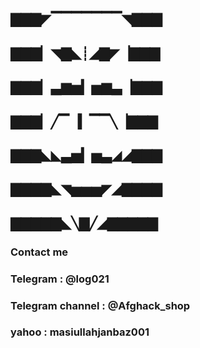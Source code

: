   
## ▇▇▇◤▔▔▔▔▔▔▔◥▇▇▇ 
## ▇▇▇▏◥▇◣┊◢▇◤▕▇▇▇
## ▇▇▇▏▃▆▅▎▅▆▃▕▇▇▇
## ▇▇▇▏╱▔▕▎▔▔╲▕▇▇▇ 
## ▇▇▇◣◣▃▅▎▅▃◢◢▇▇▇ 
## ▇▇▇▇◣◥▅▅▅◤◢▇▇▇▇ 
## ▇▇▇▇▇◣╲▇╱◢▇▇▇▇▇ 
### Contact me
  
### Telegram  : @log021  

### Telegram channel : @Afghack_shop

### yahoo  : masiullahjanbaz001  
